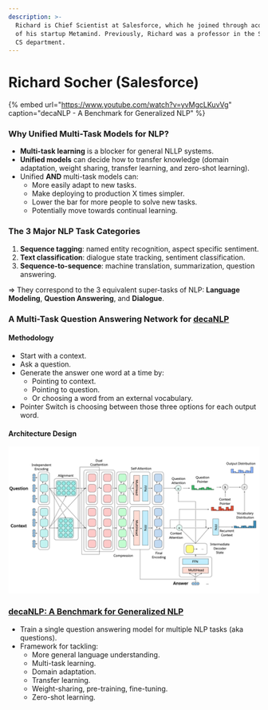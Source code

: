 ```yaml
---
description: >-
  Richard is Chief Scientist at Salesforce, which he joined through acquisition
  of his startup Metamind. Previously, Richard was a professor in the Stanford
  CS department.
---
```


# Richard Socher \(Salesforce\)

{% embed url="https://www.youtube.com/watch?v=yvMgcLKuvVg" caption="decaNLP - A Benchmark for Generalized NLP" %}

### Why Unified Multi-Task Models for NLP?

* **Multi-task learning** is a blocker for general NLLP systems.
* **Unified models** can decide how to transfer knowledge \(domain adaptation, weight sharing, transfer learning, and zero-shot learning\).
* Unified **AND** multi-task models can:
  * More easily adapt to new tasks.
  * Make deploying to production X times simpler.
  * Lower the bar for more people to solve new tasks.
  * Potentially move towards continual learning.

### The 3 Major NLP Task Categories

1. **Sequence tagging**: named entity recognition, aspect specific sentiment.
2. **Text classification**: dialogue state tracking, sentiment classification.
3. **Sequence-to-sequence**: machine translation, summarization, question answering.

⇒ They correspond to the 3 equivalent super-tasks of NLP: **Language Modeling**, **Question Answering**, and **Dialogue**.

### A Multi-Task Question Answering Network for [decaNLP](http://decanlp.com/)

#### Methodology

* Start with a context.
* Ask a question.
* Generate the answer one word at a time by:
  * Pointing to context.
  * Pointing to question.
  * Or choosing a word from an external vocabulary.
* Pointer Switch is choosing between those three options for each output word.

#### Architecture Design

![](../.gitbook/assets/mqan-architecture.png)

### [decaNLP: A Benchmark for Generalized NLP](https://github.com/salesforce/decaNLP)

* Train a single question answering model for multiple NLP tasks \(aka questions\).
* Framework for tackling:
  * More general language understanding.
  * Multi-task learning.
  * Domain adaptation.
  * Transfer learning.
  * Weight-sharing, pre-training, fine-tuning.
  * Zero-shot learning.

